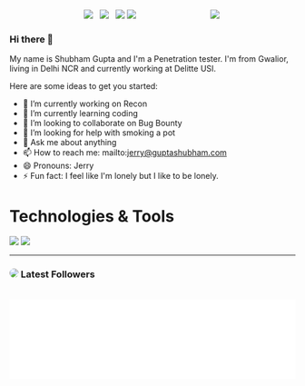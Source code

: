 # [](https://guptashubham.com)

<p>
  <a href="https://waylonwalker.com/Links"><img width="150" align='right' src="https://guptashubham.com/assets/my-images/shubham-about-1.jpeg"></a>
</p>

<p align='center'>
<a href="https://twitter.com/hackerspider1"><img height="30" src="https://raw.githubusercontent.com/hackerspider1/hackerspider1/main/twitter.png"></a>&nbsp;&nbsp;
<a href="https://instagram.com/hackerspider1"><img height="30" src="https://raw.githubusercontent.com/hackerspider1/hackerspider1/main/instagram.jpeg"></a>&nbsp;&nbsp;
<a href="https://www.buymeacoffee.com/hackerspider1"><img height="30" src="https://raw.githubusercontent.com/hackerspider1/hackerspider1/main/by-me-a-coffee.png"></a>
<a href="https://www.linkedin.com/in/hackerspider1/"><img height="30" src="https://raw.githubusercontent.com/hackerspider1/hackerspider1/main/linkedin.png"></a>
</p>

### Hi there 👋

My name is Shubham Gupta and I'm a Penetration tester. I'm from Gwalior, living in Delhi NCR and currently working at Delitte USI.

Here are some ideas to get you started:

- 🔭 I’m currently working on Recon
- 🌱 I’m currently learning coding
- 👯 I’m looking to collaborate on Bug Bounty
- 🤔 I’m looking for help with smoking a pot
- 💬 Ask me about anything
- 📫 How to reach me: mailto:jerry@guptashubham.com
- 😄 Pronouns: Jerry
- ⚡ Fun fact: I feel like I'm lonely but I like to be lonely.

# Technologies & Tools

![](https://img.shields.io/badge/OS-Linux-informational?style=flat&logo=OS&logoColor=white&color=2bbc8a) ![](https://img.shields.io/badge/Shell-Bash-informational?style=flat&logo=ZSH&logoColor=white&color=2bbc8a)

---

### <img height="30" style="border-radius:50%" src="https://raw.githubusercontent.com/hackerspider1/hackerspider1/main/twitter.png"> Latest Followers

<p align='center'>
	</p>
<div align="center">
	<br>
	<a href="https://raw.githubusercontent.com/hackerspider1/hackerspider1/adc95f2e996041487aba11eb4bc7dd2d3ef17203/followers.svg">
		<img src="followers.svg" width="800" height="140">
	</a>
	</p>
</div>
